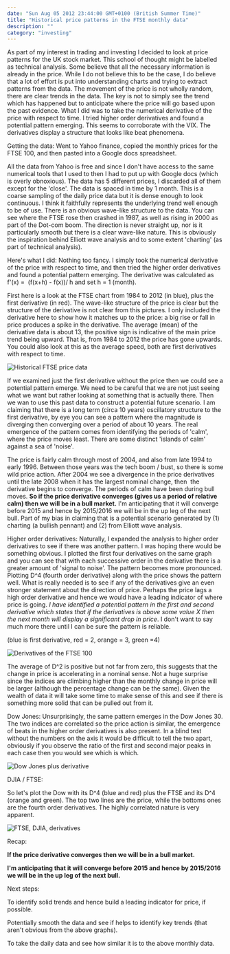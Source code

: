 ```yaml
---
date: "Sun Aug 05 2012 23:44:00 GMT+0100 (British Summer Time)"
title: "Historical price patterns in the FTSE monthly data"
description: ""
category: "investing"
---
```

As part of my interest in trading and investing I decided to look at price patterns for the UK stock market. This school of thought might be labelled as technical analysis. Some believe that all the necessary information is already in the price. While I do not believe this to be the case, I do believe that a lot of effort is put into understanding charts and trying to extract patterns from the data. The movement of the price is not wholly random, there are clear trends in the data. The key is not to simply see the trend which has happened but to anticipate where the price will go based upon the past evidence. What I did was to take the numerical derivative of the price with respect to time. I tried higher order derivatives and found a potential pattern emerging. This seems to corroborate with the VIX. The derivatives display a structure that looks like beat phenomena.

Getting the data: Went to Yahoo finance, copied the monthly prices for the FTSE 100, and then pasted into a Google docs spreadsheet.

All the data from Yahoo is free and since I don't have access to the same numerical tools that I used to then I had to put up with Google docs (which is overly obnoxious). The data has 5 different prices, I discarded all of them except for the 'close'. The data is spaced in time by 1 month. This is a coarse sampling of the daily price data but it is dense enough to look continuous. I think it faithfully represents the underlying trend well enough to be of use. There is an obvious wave-like structure to the data. You can see where the FTSE rose then crashed in 1987, as well as rising in 2000 as part of the Dot-com boom. The direction is never straight up, nor is it particularly smooth but there is a clear wave-like nature. This is obviously the inspiration behind Elliott wave analysis and to some extent 'charting' (as part of technical analysis).

Here's what I did: Nothing too fancy. I simply took the numerical derivative of the price with respect to time, and then tried the higher order derivatives and found a potential pattern emerging. The derivative was calculated as f'(x) =  (f(x+h) - f(x))/ h and set h = 1 (month).

First here is a look at the FTSE chart from 1984 to 2012 (in blue), plus the first derivative (in red). The wave-like structure of the price is clear but the structure of the derivative is not clear from this pictures. I only included the derivative here to show how it matches up to the price: a big rise or fall in price produces a spike in the derivative. The average (mean) of the derivative data is about 13, the positive sign is indicative of the main price trend being upward. That is, from 1984 to 2012 the price has gone upwards. You could also look at this as the average speed, both are first derivatives with respect to time.

![Historical FTSE price data](/pix/trading/FTSE_derivative.png)

If we examined just the first derivative without the price then we could see a potential pattern emerge. We need to be careful that we are not just seeing what we want but rather looking at something that is actually there. Then we wan to use this past data to construct a potential future scenario. I am claiming that there is a long term (circa 10 years) oscillatory structure to the first derivative, by eye you can see a pattern where the magnitude is diverging then converging over a period of about 10 years. The real emergence of the pattern comes from identifying the periods of 'calm', where the price moves least. There are some distinct 'islands of calm' against a sea of 'noise'.

The price is fairly calm through most of 2004, and also from late 1994 to early 1996. Between those years was the tech boom / bust, so there is some wild price action. After 2004 we see a divergence in the price derivatives until the late 2008 when it has the largest nominal change, then  the derivative begins to converge. The periods of calm have been during bull moves. **So if the price derivative converges (gives us a period of relative calm) then we will be in a bull market.** I'm anticipating that it will converge before 2015 and hence by 2015/2016 we will be in the up leg of the next bull. Part of my bias in claiming that is a potential scenario generated by (1) charting (a bullish pennant) and (2) from Elliott wave analysis.

Higher order derivatives: Naturally, I expanded the analysis to higher order derivatives to see if there was another pattern. I was hoping there would be something obvious. I plotted the first four derivatives on the same graph and you can see that with each successive order in the derivative there is a greater amount of 'signal to noise'. The pattern becomes more pronounced. Plotting D^4 (fourth order derivative) along with the price shows the pattern well. What is really needed is to see if any of the derivatives give an even stronger statement about the direction of price. Perhaps the price lags a high order derivative and hence we would have a leading indicator of where price is going. _I have identified a potential pattern in the first and second derivative which states that if the derivatives is above some value X then the next month will display a significant drop in price_. I don't want to say much more there until I can be sure the pattern is reliable.

(blue is first derivative, red = 2, orange = 3, green =4)

![Derivatives of the FTSE 100](/pix/trading/FTSE_derivative_d2.png)

The average of D^2 is positive but not far from zero, this suggests that the change in price is accelerating in a nominal sense. Not a huge surprise since the indices are climbing higher than the monthly change in price will be larger (although the percentage change can be the same). Given the wealth of data it will take some time to make sense of this and see if there is something more solid that can be pulled out from it.

Dow Jones: Unsurprisingly, the same pattern emerges in the Dow Jones 30. The two indices are correlated so the price action is similar, the emergence of beats in the higher order derivatives is also present. In a blind test without the numbers on the axis it would be difficult to tell the two apart, obviously if you observe the ratio of the first and second major peaks in each case then you would see which is which.

![Dow Jones plus derivative](/pix/trading/DJIA_derivative.png)

DJIA / FTSE:

So let's plot the Dow with its D^4 (blue and red) plus the FTSE and its D^4 (orange and green). The top two lines are the price, while the bottoms ones are the fourth order derivatives. The highly correlated nature is very apparent.

![FTSE, DJIA, derivatives](/pix/trading/FTSE_DJIA_derivative.png)

Recap:

**If the price derivative converges then we will be in a bull market.**

**I'm anticipating that it will converge before 2015 and hence by 2015/2016 we will be in the up leg of the next bull.**

Next steps:

To identify solid trends and hence build a leading indicator for price, if possible.

Potentially smooth the data and see if helps to identify key trends (that aren't obvious from the above graphs).

To take the daily data and see how similar it is to the above monthly data.